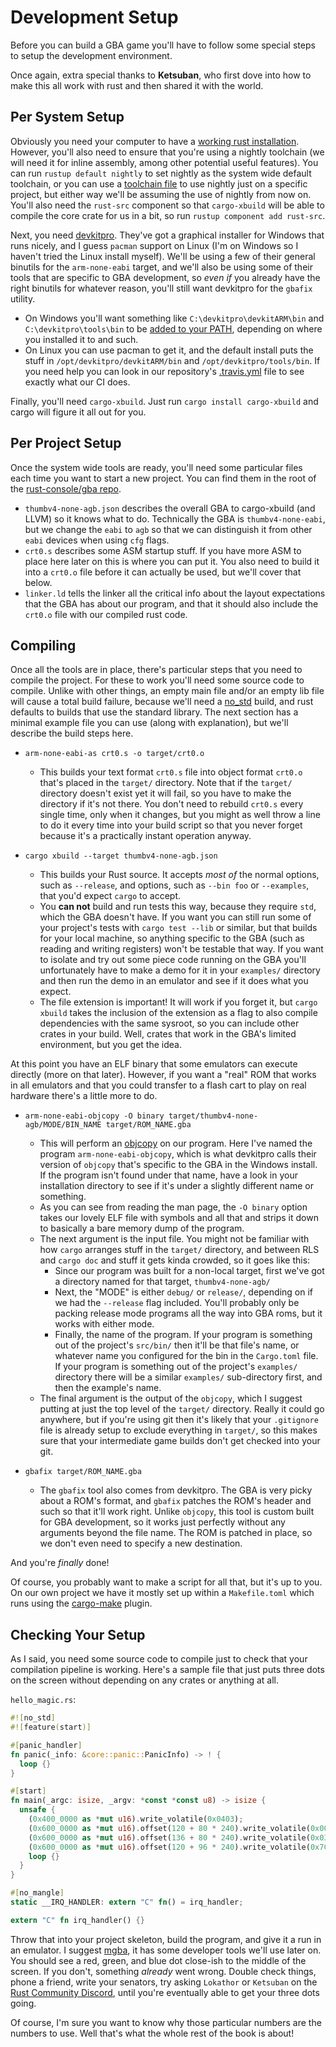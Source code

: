 # Development Setup

Before you can build a GBA game you'll have to follow some special steps to
setup the development environment.

Once again, extra special thanks to **Ketsuban**, who first dove into how to
make this all work with rust and then shared it with the world.

## Per System Setup

Obviously you need your computer to have a [working rust
installation](https://rustup.rs/). However, you'll also need to ensure that
you're using a nightly toolchain (we will need it for inline assembly, among
other potential useful features). You can run `rustup default nightly` to set
nightly as the system wide default toolchain, or you can use a [toolchain
file](https://github.com/rust-lang-nursery/rustup.rs#the-toolchain-file) to use
nightly just on a specific project, but either way we'll be assuming the use of
nightly from now on. You'll also need the `rust-src` component so that
`cargo-xbuild` will be able to compile the core crate for us in a bit, so run
`rustup component add rust-src`.

Next, you need [devkitpro](https://devkitpro.org/wiki/Getting_Started). They've
got a graphical installer for Windows that runs nicely, and I guess `pacman`
support on Linux (I'm on Windows so I haven't tried the Linux install myself).
We'll be using a few of their general binutils for the `arm-none-eabi` target,
and we'll also be using some of their tools that are specific to GBA
development, so _even if_ you already have the right binutils for whatever
reason, you'll still want devkitpro for the `gbafix` utility.

* On Windows you'll want something like `C:\devkitpro\devkitARM\bin` and
  `C:\devkitpro\tools\bin` to be [added to your
  PATH](https://stackoverflow.com/q/44272416/455232), depending on where you
  installed it to and such.
* On Linux you can use pacman to get it, and the default install puts the stuff
  in `/opt/devkitpro/devkitARM/bin` and `/opt/devkitpro/tools/bin`. If you need
  help you can look in our repository's
  [.travis.yml](https://github.com/rust-console/gba/blob/master/.travis.yml)
  file to see exactly what our CI does.

Finally, you'll need `cargo-xbuild`. Just run `cargo install cargo-xbuild` and
cargo will figure it all out for you.

## Per Project Setup

Once the system wide tools are ready, you'll need some particular files each
time you want to start a new project. You can find them in the root of the
[rust-console/gba repo](https://github.com/rust-console/gba).

* `thumbv4-none-agb.json` describes the overall GBA to cargo-xbuild (and LLVM)
  so it knows what to do. Technically the GBA is `thumbv4-none-eabi`, but we
  change the `eabi` to `agb` so that we can distinguish it from other `eabi`
  devices when using `cfg` flags.
* `crt0.s` describes some ASM startup stuff. If you have more ASM to place here
  later on this is where you can put it. You also need to build it into a
  `crt0.o` file before it can actually be used, but we'll cover that below.
* `linker.ld` tells the linker all the critical info about the layout
  expectations that the GBA has about our program, and that it should also
  include the `crt0.o` file with our compiled rust code.

## Compiling

Once all the tools are in place, there's particular steps that you need to
compile the project. For these to work you'll need some source code to compile.
Unlike with other things, an empty main file and/or an empty lib file will cause
a total build failure, because we'll need a
[no_std](https://rust-embedded.github.io/book/intro/no-std.html) build, and rust
defaults to builds that use the standard library. The next section has a minimal
example file you can use (along with explanation), but we'll describe the build
steps here.

* `arm-none-eabi-as crt0.s -o target/crt0.o`
  * This builds your text format `crt0.s` file into object format `crt0.o`
    that's placed in the `target/` directory. Note that if the `target/`
    directory doesn't exist yet it will fail, so you have to make the directory
    if it's not there. You don't need to rebuild `crt0.s` every single time,
    only when it changes, but you might as well throw a line to do it every time
    into your build script so that you never forget because it's a practically
    instant operation anyway.

* `cargo xbuild --target thumbv4-none-agb.json`
  * This builds your Rust source. It accepts _most of_ the normal options, such
    as `--release`, and options, such as `--bin foo` or `--examples`, that you'd
    expect `cargo` to accept.
  * You **can not** build and run tests this way, because they require `std`,
    which the GBA doesn't have. If you want you can still run some of your
    project's tests with `cargo test --lib` or similar, but that builds for your
    local machine, so anything specific to the GBA (such as reading and writing
    registers) won't be testable that way. If you want to isolate and try out
    some piece code running on the GBA you'll unfortunately have to make a demo
    for it in your `examples/` directory and then run the demo in an emulator
    and see if it does what you expect.
  * The file extension is important! It will work if you forget it, but `cargo
    xbuild` takes the inclusion of the extension as a flag to also compile
    dependencies with the same sysroot, so you can include other crates in your
    build. Well, crates that work in the GBA's limited environment, but you get
    the idea.

At this point you have an ELF binary that some emulators can execute directly
(more on that later). However, if you want a "real" ROM that works in all
emulators and that you could transfer to a flash cart to play on real hardware
there's a little more to do.

* `arm-none-eabi-objcopy -O binary target/thumbv4-none-agb/MODE/BIN_NAME target/ROM_NAME.gba`
  * This will perform an [objcopy](https://linux.die.net/man/1/objcopy) on our
    program. Here I've named the program `arm-none-eabi-objcopy`, which is what
    devkitpro calls their version of `objcopy` that's specific to the GBA in the
    Windows install. If the program isn't found under that name, have a look in
    your installation directory to see if it's under a slightly different name
    or something.
  * As you can see from reading the man page, the `-O binary` option takes our
    lovely ELF file with symbols and all that and strips it down to basically a
    bare memory dump of the program.
  * The next argument is the input file. You might not be familiar with how
    `cargo` arranges stuff in the `target/` directory, and between RLS and
    `cargo doc` and stuff it gets kinda crowded, so it goes like this:
    * Since our program was built for a non-local target, first we've got a
      directory named for that target, `thumbv4-none-agb/`
    * Next, the "MODE" is either `debug/` or `release/`, depending on if we had
      the `--release` flag included. You'll probably only be packing release
      mode programs all the way into GBA roms, but it works with either mode.
    * Finally, the name of the program. If your program is something out of the
      project's `src/bin/` then it'll be that file's name, or whatever name you
      configured for the bin in the `Cargo.toml` file. If your program is
      something out of the project's `examples/` directory there will be a
      similar `examples/` sub-directory first, and then the example's name.
  * The final argument is the output of the `objcopy`, which I suggest putting
    at just the top level of the `target/` directory. Really it could go
    anywhere, but if you're using git then it's likely that your `.gitignore`
    file is already setup to exclude everything in `target/`, so this makes sure
    that your intermediate game builds don't get checked into your git.

* `gbafix target/ROM_NAME.gba`
  * The `gbafix` tool also comes from devkitpro. The GBA is very picky about a
    ROM's format, and `gbafix` patches the ROM's header and such so that it'll
    work right. Unlike `objcopy`, this tool is custom built for GBA development,
    so it works just perfectly without any arguments beyond the file name. The
    ROM is patched in place, so we don't even need to specify a new destination.

And you're _finally_ done!

Of course, you probably want to make a script for all that, but it's up to you.
On our own project we have it mostly set up within a `Makefile.toml` which runs
using the [cargo-make](https://github.com/sagiegurari/cargo-make) plugin.

## Checking Your Setup

As I said, you need some source code to compile just to check that your
compilation pipeline is working. Here's a sample file that just puts three dots
on the screen without depending on any crates or anything at all.

`hello_magic.rs`:

```rust
#![no_std]
#![feature(start)]

#[panic_handler]
fn panic(_info: &core::panic::PanicInfo) -> ! {
  loop {}
}

#[start]
fn main(_argc: isize, _argv: *const *const u8) -> isize {
  unsafe {
    (0x400_0000 as *mut u16).write_volatile(0x0403);
    (0x600_0000 as *mut u16).offset(120 + 80 * 240).write_volatile(0x001F);
    (0x600_0000 as *mut u16).offset(136 + 80 * 240).write_volatile(0x03E0);
    (0x600_0000 as *mut u16).offset(120 + 96 * 240).write_volatile(0x7C00);
    loop {}
  }
}

#[no_mangle]
static __IRQ_HANDLER: extern "C" fn() = irq_handler;

extern "C" fn irq_handler() {}
```

Throw that into your project skeleton, build the program, and give it a run in
an emulator. I suggest [mgba](https://mgba.io/2019/01/26/mgba-0.7.0/), it has
some developer tools we'll use later on. You should see a red, green, and blue
dot close-ish to the middle of the screen. If you don't, something _already_
went wrong. Double check things, phone a friend, write your senators, try asking
`Lokathor` or `Ketsuban` on the [Rust Community
Discord](https://discordapp.com/invite/aVESxV8), until you're eventually able to
get your three dots going.

Of course, I'm sure you want to know why those particular numbers are the
numbers to use. Well that's what the whole rest of the book is about!
